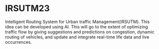 # IRSUTM23
Intelligent Routing System for Urban traffic Management(IRSUTM). This idea can be developed using AI. This will go to the extent of optimizing traffic flow by giving suggestions and predictions on congestion, dynamic routing of vehicles, and update and integrate real-time life data and live occurrences. 
